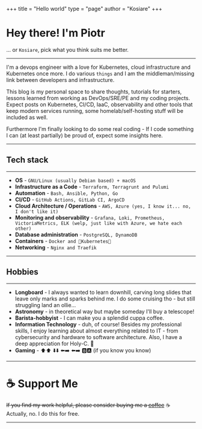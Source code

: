 +++
title = "Hello world"
type = "page"
author = "Kosiare"
+++

# Hey there! I'm Piotr
... or `Kosiare`, pick what you think suits me better.

---
I'm a devops engineer with a love for Kubernetes, cloud infrastructure and Kubernetes once more. I do various `things` and I am the middleman/missing link between developers and infrastructure.

This blog is my personal space to share thoughts, tutorials for starters, lessons learned from working as DevOps/SRE/PE and my coding projects. Expect posts on Kubernetes, CI/CD, IaaC, observability and other tools that keep modern services running, some homelab/self-hosting stuff will be included as well.

Furthermore I'm finally looking to do some real coding - If I code something I can (at least partially) be proud of, expect some insights here.

---
## Tech stack
---

- **OS**                              - `GNU/Linux (usually Debian based) + macOS`
- **Infrastructure as a Code**        - `Terraform, Terragrunt and Pulumi`
- **Automation**                      - `Bash, Ansible, Python, Go`
- **CI/CD**                           - `GitHub Actions, GitLab CI, ArgoCD`
- **Cloud Architecture / Operations** - `AWS, Azure (yes, I know it... no, I don't like it)`
- **Monitoring and observability**    - `Grafana, Loki, Prometheus, VictoriaMetrics, ELK (welp, just like with Azure, we hate each other)`
- **Database administration**         - `PostgreSQL, DynamoDB`
- **Containers**                      - `Docker and 💖Kubernetes💖 `
- **Networking**                      - `Nginx and Traefik`
---

## Hobbies

---
- **Longboard** - I always wanted to learn downhill, carving long slides that leave only marks and sparks behind me. I do some cruising tho - but still struggling land an ollie...
- **Astronomy** - in theoretical way but maybe someday I'll buy a telescope!
- **Barista-hobbyist** - I can make you a splendid cuppa coffee.
- **Information Technology** - duh, of course! Besides my professional skills, I enjoy learning about almost everything related to IT - from cybersecurity and hardware to software architecture. Also, I have a deep appreciation for Holy-C. 🙏
- **Gaming** -  ⬆️⬆️ ⬇️⬇️ ⬅️➡️ ⬅️➡️ 🅱️🅰️ (if you know you know)

---
# ☕️ Support Me

~~If you find my work helpful, please consider buying me a <a href="https://letmegooglethat.com/?q=local+charity+near+me" target="_blank">coffee</a>~~ ☕️ \
Actually, no. I do this for free.

---